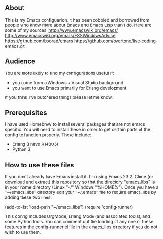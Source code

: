 About
-----
This is my Emacs configuarion. It has been cobbled and borrowed from people who know more about Emacs and Emacs Lisp than I do. Here are some of my sources:
	http://www.emacswiki.org/emacs/
	http://www.emacswiki.org/emacs/ESSWindowsAdvice
	https://github.com/boorad/emacs
	https://github.com/overtone/live-coding-emacs.git

Audience
--------
You are more likely to find my configurations useful if:
- you come from a Windows + Visual Studio background
- you want to use Emacs primarily for Erlang development

If you think I've butchered things please let me know.

Prerequisites
---------------
I have used Homebrew to install several packages that are not emacs
specific.  You will need to install these in order to get certain
parts of the config to function properly.  These include:
- Erlang (I have R14B03)
- Python 3


How to use these files
-----------------------
If you don't already have Emacs install it. I'm using Emacs 23.2.
Clone (or download and extract) this repository so that the directory "emacs_libs" is in your home directory (Linux "~/" Windows "%HOME%").
Once you have a "~/emacs_libs" directory edit your "~/.emacs" file to require emacs_libs by adding these two lines:

(add-to-list 'load-path "~/emacs_libs")
(require 'config-runner)

This config includes OrgMode, Erlang Mode (and associated tools), and
some Python tools.  You can comment out the loading of any one of
these features in the config-runner.el file in the emacs_libs
directory if you do not wish to use them.
